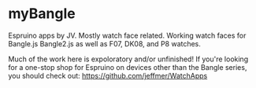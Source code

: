 # myBangle
Espruino apps by JV. Mostly watch face related. Working watch faces for Bangle.js Bangle2.js as well as F07, DK08, and P8 watches.

Much of the work here is expoloratory and/or unfinished! If you're looking for a one-stop shop for Espruino on devices other than the Bangle series,
you should check out: https://github.com/jeffmer/WatchApps
